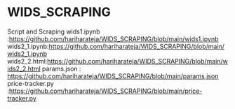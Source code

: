 # WIDS_SCRAPING
Script and Scraping
wids1.ipynb :https://github.com/hariharateja/WIDS_SCRAPING/blob/main/wids1.ipynb
wids2_1.ipynb:https://github.com/hariharateja/WIDS_SCRAPING/blob/main/wids2_1.ipynb
wids2_2.html:https://github.com/hariharateja/WIDS_SCRAPING/blob/main/wids2_2.html
params.json : https://github.com/hariharateja/WIDS_SCRAPING/blob/main/params.json
price-tracker.py :https://github.com/hariharateja/WIDS_SCRAPING/blob/main/price-tracker.py

